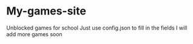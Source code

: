 # My-games-site
Unblocked games for school
Just use config.json to fill in the fields 
I will add more games soon
